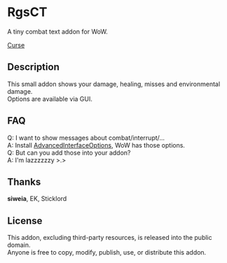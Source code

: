 # RgsCT
A tiny combat text addon for WoW.

[Curse](https://www.curseforge.com/wow/addons/rgsct)  

Description
-----------

This small addon shows your damage, healing, misses and environmental damage.  
Options are available via GUI.  

FAQ
---

Q: I want to show messages about combat/interrupt/...  
A: Install [AdvancedInterfaceOptions](https://www.wowace.com/projects/advancedinterfaceoptions), WoW has those options.  
Q: But can you add those into your addon?  
A: I'm lazzzzzzy >.>  

Thanks
------

**siweia**, EK, Sticklord  

License
-------

This addon, excluding third-party resources, is released into the public domain.  
Anyone is free to copy, modify, publish, use, or distribute this addon.  
